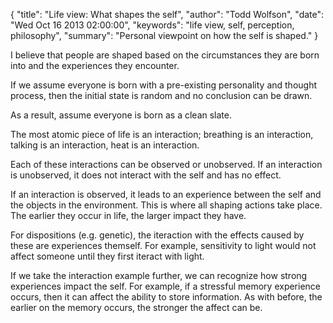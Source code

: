 {
  "title": "Life view: What shapes the self",
  "author": "Todd Wolfson",
  "date": "Wed Oct 16 2013 02:00:00",
  "keywords": "life view, self, perception, philosophy",
  "summary": "Personal viewpoint on how the self is shaped."
}

I believe that people are shaped based on the circumstances they are born into and the experiences they encounter.

If we assume everyone is born with a pre-existing personality and thought process, then the initial state is random and no conclusion can be drawn.

As a result, assume everyone is born as a clean slate.

The most atomic piece of life is an interaction; breathing is an interaction, talking is an interaction, heat is an interaction.

Each of these interactions can be observed or unobserved. If an interaction is unobserved, it does not interact with the self and has no effect.

If an interaction is observed, it leads to an experience between the self and the objects in the environment. This is where all shaping actions take place. The earlier they occur in life, the larger impact they have.

For dispositions (e.g. genetic), the iteraction with the effects caused by these are experiences themself. For example, sensitivity to light would not affect someone until they first iteract with light.

If we take the interaction example further, we can recognize how strong experiences impact the self. For example, if a stressful memory experience occurs, then it can affect the ability to store information. As with before, the earlier on the memory occurs, the stronger the affect can be.


